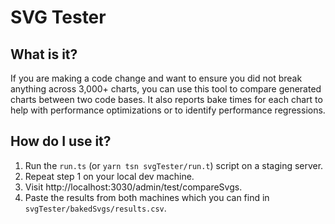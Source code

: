 # SVG Tester

## What is it?

If you are making a code change and want to ensure you did not break anything across 3,000+ charts, you can use this tool to compare generated charts between two code bases. It also reports bake times for each chart to help with performance optimizations or to identify performance regressions.

## How do I use it?

1. Run the `run.ts` (or `yarn tsn svgTester/run.t`) script on a staging server.
2. Repeat step 1 on your local dev machine.
3. Visit http://localhost:3030/admin/test/compareSvgs.
4. Paste the results from both machines which you can find in `svgTester/bakedSvgs/results.csv`.

